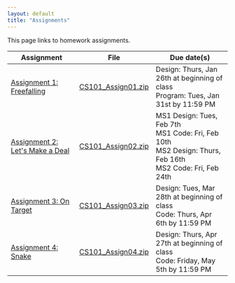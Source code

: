 ```yaml
---
layout: default
title: "Assignments"
---
```


This page links to homework assignments.

Assignment | File | Due date(s)
---------- | ---- | -----------
[Assignment 1: Freefalling](assign01.html) | [CS101\_Assign01.zip](CS101_Assign01.zip) | Design: Thurs, Jan 26th at beginning of class<br>Program: Tues, Jan 31st by 11:59 PM
[Assignment 2: Let's Make a Deal](assign02.html) | [CS101\_Assign02.zip](CS101_Assign02.zip) | MS1 Design: Tues, Feb 7th<br>MS1 Code: Fri, Feb 10th<br>MS2 Design: Thurs, Feb 16th<br>MS2 Code: Fri, Feb 24th
[Assignment 3: On Target](assign03.html) | [CS101\_Assign03.zip](CS101_Assign03.zip) | Design: Tues, Mar 28th at beginning of class<br>Code: Thurs, Apr 6th by 11:59 PM
[Assignment 4: Snake](assign04.html) | [CS101\_Assign04.zip](CS101_Assign04.zip) | Design: Thurs, Apr 27th at beginning of class<br>Code: Friday, May 5th by 11:59 PM

<!-- vim:set wrap: ­-->
<!-- vim:set linebreak: -->
<!-- vim:set nolist: -->
